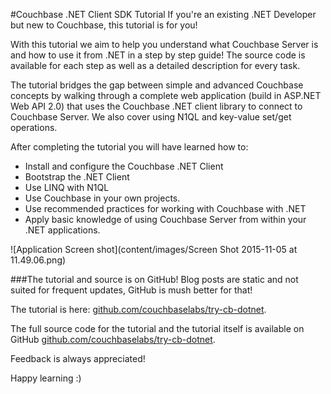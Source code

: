 #Couchbase .NET Client SDK Tutorial
If you're an existing .NET Developer but new to Couchbase, this tutorial is for you!

With this tutorial we aim to help you understand what Couchbase Server is and how to use it from .NET in a step by step guide! The source code is available for each step as well as a detailed description for every task. 
   
The tutorial bridges the gap between simple and advanced Couchbase concepts by walking through a complete web application (build in ASP.NET Web API 2.0) that uses the Couchbase .NET client library to connect to Couchbase Server. We also cover using N1QL and key-value set/get operations.

After completing the tutorial you will have learned how to:

* Install and configure the Couchbase .NET Client
* Bootstrap the .NET Client
* Use LINQ with N1QL
* Use Couchbase in your own projects.
* Use recommended practices for working with Couchbase with .NET
* Apply basic knowledge of using Couchbase Server from within your .NET applications.

![Application Screen shot](content/images/Screen Shot 2015-11-05 at 11.49.06.png)

###The tutorial and source is on GitHub! 
Blog posts are static and not suited for frequent updates, GitHub is mush better for that!

The tutorial is here: [github.com/couchbaselabs/try-cb-dotnet](https://github.com/couchbaselabs/try-cb-dotnet/blob/master/try-cb-dotnet-tutorial.md).

The full source code for the tutorial and the tutorial itself is available on 
GitHub [github.com/couchbaselabs/try-cb-dotnet](https://github.com/couchbaselabs/try-cb-dotnet).

Feedback is always appreciated!

Happy learning :)


